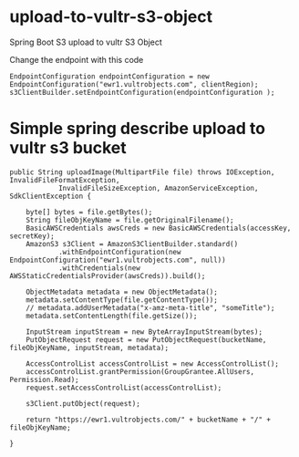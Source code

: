 # upload-to-vultr-s3-object
Spring Boot S3 upload to vultr S3 Object

Change the endpoint with this code

	EndpointConfiguration endpointConfiguration = new EndpointConfiguration("ewr1.vultrobjects.com", clientRegion);
	s3ClientBuilder.setEndpointConfiguration(endpointConfiguration );


# Simple spring describe upload to vultr s3 bucket
```
public String uploadImage(MultipartFile file) throws IOException, InvalidFileFormatException,
			InvalidFileSizeException, AmazonServiceException, SdkClientException {

	byte[] bytes = file.getBytes();
	String fileObjKeyName = file.getOriginalFilename();
	BasicAWSCredentials awsCreds = new BasicAWSCredentials(accessKey, secretKey);
	AmazonS3 s3Client = AmazonS3ClientBuilder.standard()
			.withEndpointConfiguration(new EndpointConfiguration("ewr1.vultrobjects.com", null))
			.withCredentials(new AWSStaticCredentialsProvider(awsCreds)).build();

	ObjectMetadata metadata = new ObjectMetadata();
	metadata.setContentType(file.getContentType());
	// metadata.addUserMetadata("x-amz-meta-title", "someTitle");
	metadata.setContentLength(file.getSize());

	InputStream inputStream = new ByteArrayInputStream(bytes);
	PutObjectRequest request = new PutObjectRequest(bucketName, fileObjKeyName, inputStream, metadata);

	AccessControlList accessControlList = new AccessControlList();
	accessControlList.grantPermission(GroupGrantee.AllUsers, Permission.Read);
	request.setAccessControlList(accessControlList);

	s3Client.putObject(request);

	return "https://ewr1.vultrobjects.com/" + bucketName + "/" + fileObjKeyName;

}
```
